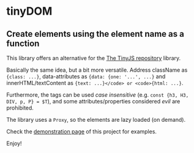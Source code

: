 # tinyDOM

## Create elements using the element name as a function

This library offers an alternative for the [The TinyJS repository](https://github.com/victorqribeiro/TinyJS) library.

Basically the same idea, but a bit more versatile. 
Address className as `{class: ...}`, data-attributes as `{data: {one: '...', ...}` and innerHTML/textContent 
as `{text: ...}</code> or <code>{html: ...}`.

Furthermore, the tags can be used *case insensitive* (e.g. `const {h3, H3, DIV, p, P} = $T`), and some 
attributes/properties considered *evil* are prohibited.

The library uses a `Proxy`, so the elements are lazy loaded (on demand).

Check the [demonstration page](https://kooiinc.github.io/tinyDOM/Demo) of this project for examples.

Enjoy!
